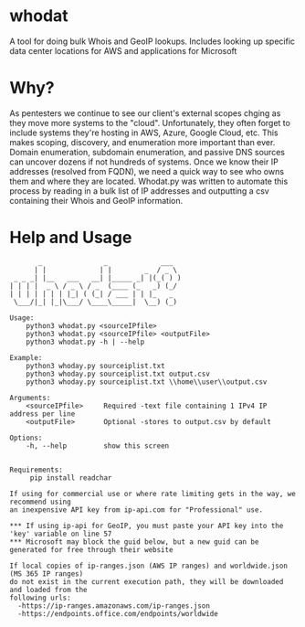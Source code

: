 # whodat
A tool for doing bulk Whois and GeoIP lookups.
Includes looking up specific data center locations for AWS and applications for Microsoft

# Why?
As pentesters we continue to see our client's external scopes chging as they move more systems to the "cloud". Unfortunately, they
often forget to include systems they're hosting in AWS, Azure, Google Cloud, etc.  This makes scoping, discovery, and enumeration
more important than ever. Domain enumeration, subdomain enumeration, and passive DNS sources can uncover dozens if not hundreds of
systems. Once we know their IP addresses (resolved from FQDN), we need a quick way to see who owns them and where they are located. 
Whodat.py was written to automate this process by reading in a bulk list of IP addresses and outputting a csv containing their Whois and 
GeoIP information.

# Help and Usage
           _               _             ___  
          | |             | |        _  / _ \ 
     _ _ _| |__   ___   __| |_____ _| |(_( ) )
    | | | |  _ \ / _ \ / _  (____ (_   _) (_/ 
    | | | | | | | |_| ( (_| / ___ | | |_   _  
     \___/|_| |_|\___/ \____\_____|  \__) (_) 
    
    Usage:
        python3 whodat.py <sourceIPfile>
        python3 whodat.py <sourceIPfile> <outputFile>
        python3 whodat.py -h | --help
    
    Example:
        python3 whoday.py sourceiplist.txt
        python3 whoday.py sourceiplist.txt output.csv
        python3 whoday.py sourceiplist.txt \\home\\user\\output.csv
    
    Arguments:
        <sourceIPfile>     Required -text file containing 1 IPv4 IP address per line
        <outputFile>       Optional -stores to output.csv by default
    
    Options:
        -h, --help         show this screen
        
    
    Requirements:
         pip install readchar
    
    If using for commercial use or where rate limiting gets in the way, we recommend using
    an inexpensive API key from ip-api.com for "Professional" use.
    
    *** If using ip-api for GeoIP, you must paste your API key into the 'key' variable on line 57
    *** Microsoft may block the guid below, but a new guid can be generated for free through their website
    
    If local copies of ip-ranges.json (AWS IP ranges) and worldwide.json (MS 365 IP ranges)
    do not exist in the current execution path, they will be downloaded and loaded from the 
    following urls:
      -https://ip-ranges.amazonaws.com/ip-ranges.json
      -https://endpoints.office.com/endpoints/worldwide
    
